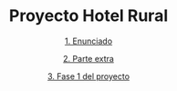 <div align="center">

# Proyecto Hotel Rural

[1. Enunciado](./Enunciado.odt)

[2. Parte extra](./extra.docx)

[3. Fase 1 del proyecto](./Fase1.xml)

</div>
